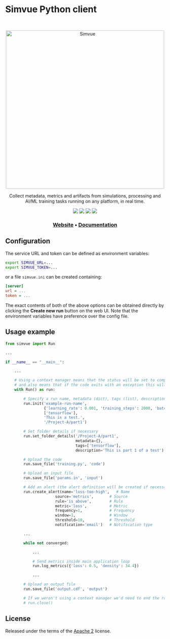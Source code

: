 # Simvue Python client

<br/>

<p align="center">
  <img src="simvue-black.png" width="500" alt="Simvue" />
</p>

<p align="center">
Collect metadata, metrics and artifacts from simulations, processing and AI/ML training tasks running on any platform, in real time.
</p>

<div align="center">
<a href="https://github.com/simvue-io/client/blob/main/LICENSE" target="_blank"><img src="https://img.shields.io/github/license/simvue-io/client"/></a>
<img src="https://img.shields.io/badge/python-3.9%20%7C%203.10%20%7C%203.11%20%7C%203.12-blue">
<a href="https://pypi.org/project/simvue/" target="_blank"><img src="https://img.shields.io/pypi/v/simvue.svg"/></a>
<a href="https://pepy.tech/project/simvue"><img src="https://static.pepy.tech/badge/simvue"/></a>
</div>

<h3 align="center">
 <a href="https://simvue.io"><b>Website</b></a>
  •
  <a href="https://docs.simvue.io"><b>Documentation</b></a>
</h3>

## Configuration
The service URL and token can be defined as environment variables:
```sh
export SIMVUE_URL=...
export SIMVUE_TOKEN=...
```
or a file `simvue.ini` can be created containing:
```ini
[server]
url = ...
token = ...
```
The exact contents of both of the above options can be obtained directly by clicking the **Create new run** button on the web UI. Note that the environment variables have preference over the config file.

## Usage example
```python
from simvue import Run

...

if __name__ == "__main__":

    ...

    # Using a context manager means that the status will be set to completed automatically,
    # and also means that if the code exits with an exception this will be reported to Simvue
    with Run() as run:

        # Specify a run name, metadata (dict), tags (list), description, folder
        run.init('example-run-name',
                 {'learning_rate': 0.001, 'training_steps': 2000, 'batch_size': 32}, # Metadaata
                 ['tensorflow'],                                                     # Tags
                 'This is a test.',                                                  # Description
                 '/Project-A/part1')                                                 # Folder full path

        # Set folder details if necessary
        run.set_folder_details('/Project-A/part1',                     # Folder full path
                               metadata={},                            # Metadata
                               tags=['tensorflow'],                    # Tags
                               description='This is part 1 of a test') # Description

        # Upload the code
        run.save_file('training.py', 'code')

        # Upload an input file
        run.save_file('params.in', 'input')

        # Add an alert (the alert definition will be created if necessary)
        run.create_alert(name='loss-too-high',   # Name
                      source='metrics',       # Source
                      rule='is above',        # Rule
                      metric='loss',          # Metric
                      frequency=1,            # Frequency
                      window=1,               # Window
                      threshold=10,           # Threshold
                      notification='email')   # Notification type

        ...

        while not converged:

            ...

            # Send metrics inside main application loop
            run.log_metrics({'loss': 0.5, 'density': 34.4})

            ...

        # Upload an output file
        run.save_file('output.cdf', 'output')

        # If we weren't using a context manager we'd need to end the run
        # run.close()
```

## License

Released under the terms of the [Apache 2](https://github.com/simvue-io/client/blob/main/LICENSE) license.
